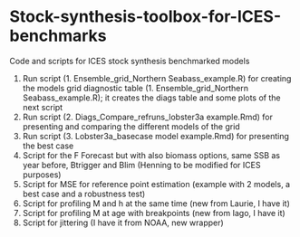 # Stock-synthesis-toolbox-for-ICES-benchmarks
Code and scripts for ICES stock synthesis benchmarked models

1.	Run script (1. Ensemble_grid_Northern Seabass_example.R) for creating the models grid diagnostic table (1. Ensemble_grid_Northern Seabass_example.R); it creates the diags table and some plots of the next script
2.	Run script (2. Diags_Compare_refruns_lobster3a example.Rmd) for presenting and comparing the different models of the grid 
3.	Run script (3. Lobster3a_basecase model example.Rmd) for presenting the best case 
4.	Script for the F Forecast but with also biomass options, same SSB as year before, Btrigger and Blim (Henning to be modified for ICES purposes)
5.	Script for MSE for reference point estimation (example with 2 models, a best case and a robustness test)
6.	Script for profiling M and h at the same time (new from Laurie, I have it)
7.	Script for profiling M at age with breakpoints (new from Iago, I have it)
8.	Script for jittering (I have it from NOAA, new wrapper)

